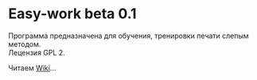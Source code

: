 Easy-work beta 0.1
=========

Программа предназначена для обучения, тренировки печати слепым методом.<br>
Лецензия GPL 2.<br>

Читаем <a HREF="https://github.com/KeyGen/Easy-work/wiki">Wiki</a>...
